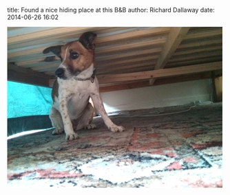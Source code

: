 
title: Found a nice hiding place at this B&B
author: Richard Dallaway
date: 2014-06-26 16:02

<div><a href="/media/tp_IMG_20140626_154629.jpg"><img src="/media/tp_thumb_IMG_20140626_154629.jpg" width="500" height="375"/></a></div>


  
      